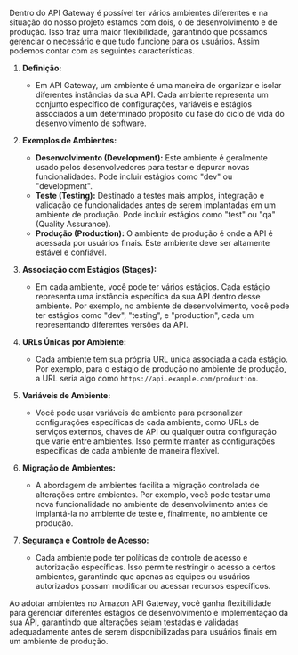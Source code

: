 Dentro do API Gateway é possível ter vários ambientes diferentes e na situação do nosso projeto estamos com dois, o de desenvolvimento e de produção. Isso traz uma maior flexibilidade, garantindo que possamos gerenciar o necessário e que tudo funcione para os usuários. Assim podemos contar com as seguintes características.

1. **Definição:**
    
    - Em API Gateway, um ambiente é uma maneira de organizar e isolar diferentes instâncias da sua API. Cada ambiente representa um conjunto específico de configurações, variáveis e estágios associados a um determinado propósito ou fase do ciclo de vida do desenvolvimento de software.
2. **Exemplos de Ambientes:**
    
    - **Desenvolvimento (Development):** Este ambiente é geralmente usado pelos desenvolvedores para testar e depurar novas funcionalidades. Pode incluir estágios como "dev" ou "development".
    - **Teste (Testing):** Destinado a testes mais amplos, integração e validação de funcionalidades antes de serem implantadas em um ambiente de produção. Pode incluir estágios como "test" ou "qa" (Quality Assurance).
    - **Produção (Production):** O ambiente de produção é onde a API é acessada por usuários finais. Este ambiente deve ser altamente estável e confiável.
3. **Associação com Estágios (Stages):**
    
    - Em cada ambiente, você pode ter vários estágios. Cada estágio representa uma instância específica da sua API dentro desse ambiente. Por exemplo, no ambiente de desenvolvimento, você pode ter estágios como "dev", "testing", e "production", cada um representando diferentes versões da API.
4. **URLs Únicas por Ambiente:**
    
    - Cada ambiente tem sua própria URL única associada a cada estágio. Por exemplo, para o estágio de produção no ambiente de produção, a URL seria algo como `https://api.example.com/production`.
5. **Variáveis de Ambiente:**
    
    - Você pode usar variáveis de ambiente para personalizar configurações específicas de cada ambiente, como URLs de serviços externos, chaves de API ou qualquer outra configuração que varie entre ambientes. Isso permite manter as configurações específicas de cada ambiente de maneira flexível.
6. **Migração de Ambientes:**
    
    - A abordagem de ambientes facilita a migração controlada de alterações entre ambientes. Por exemplo, você pode testar uma nova funcionalidade no ambiente de desenvolvimento antes de implantá-la no ambiente de teste e, finalmente, no ambiente de produção.
7. **Segurança e Controle de Acesso:**
    
    - Cada ambiente pode ter políticas de controle de acesso e autorização específicas. Isso permite restringir o acesso a certos ambientes, garantindo que apenas as equipes ou usuários autorizados possam modificar ou acessar recursos específicos.

Ao adotar ambientes no Amazon API Gateway, você ganha flexibilidade para gerenciar diferentes estágios de desenvolvimento e implementação da sua API, garantindo que alterações sejam testadas e validadas adequadamente antes de serem disponibilizadas para usuários finais em um ambiente de produção.